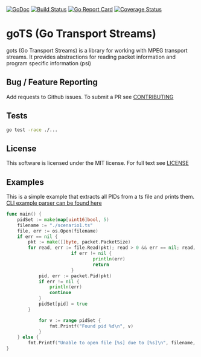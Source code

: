 [![GoDoc](https://godoc.org/github.com/Comcast/gots?status.svg)](https://godoc.org/github.com/Comcast/gots)
[![Build Status](https://travis-ci.org/Comcast/gots.svg?branch=master)](https://travis-ci.org/Comcast/gots)
[![Go Report Card](https://goreportcard.com/badge/github.com/Comcast/gots)](https://goreportcard.com/report/github.com/Comcast/gots)
[![Coverage Status](https://coveralls.io/repos/github/Comcast/gots/badge.svg?branch=master)](https://coveralls.io/github/Comcast/gots?branch=master)


# goTS (Go Transport Streams)

gots (Go Transport Streams) is a library for working with MPEG transport streams. It provides abstractions for reading packet information and program specific information (psi)

## Bug / Feature Reporting
Add requests to Github issues. To submit a PR see [CONTRIBUTING](./CONTRIBUTING)
## Tests
```bash
go test -race ./...
```
## License 
This software is licensed under the MIT license. For full text see [LICENSE](./LICENSE)
## Examples
This is a simple example that extracts all PIDs from a ts file and prints them. [CLI example parser can be found here](cli/parsefile.go)
```go
func main() {
	pidSet := make(map[uint16]bool, 5)
	filename := "./scenario1.ts"
	file, err := os.Open(filename)
	if err == nil {
		pkt := make([]byte, packet.PacketSize)
		for read, err := file.Read(pkt); read > 0 && err == nil; read, err = file.Read(pkt) {
                        if err != nil {
                                println(err)
                                return
                        }
			pid, err := packet.Pid(pkt)
			if err != nil {
				println(err)
				continue
			}
			pidSet[pid] = true
		}

        	for v := range pidSet {
	        	fmt.Printf("Found pid %d\n", v)
	        }
	} else {
		fmt.Printf("Unable to open file [%s] due to [%s]\n", filename, err.Error())
}
```
